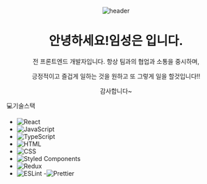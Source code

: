 <div align="center">
  
![header](https://capsule-render.vercel.app/api?type=rounded&color=gradient&customColorList=10,2,2,3,39&text=Hello!)



 <h1>안녕하세요!임성은 입니다.</h1>
  <p> 전 프론트엔드 개발자입니다. 항상 팀과의 협업과 소통을 중시하며,</p>
  <p> 긍정적이고 즐겁게 일하는 것을 원하고 또 그렇게 일을 할것입니다!!</p>
  <p> 감사합니다~</p>
  </div>
  
💻기술스택
- ![React](https://img.shields.io/badge/-React-61DAFB?logo=React&logoColor=white&style=flat)
- ![JavaScript](https://img.shields.io/badge/-JavaScript-F7DF1E?logo=JavaScript&logoColor=white&style=flat)
- ![TypeScript](https://img.shields.io/badge/-TypeScript-007ACC?logo=TypeScript&logoColor=white&style=flat)
- ![HTML](https://img.shields.io/badge/-HTML-E34F26?logo=HTML5&logoColor=white&style=flat)
- ![CSS](https://img.shields.io/badge/-CSS-1572B6?logo=CSS3&logoColor=white&style=flat)
- ![Styled Components](https://img.shields.io/badge/-Styled%20Components-DB7093?logo=Styled-Components&logoColor=white&style=flat)
- ![Redux](https://img.shields.io/badge/-Redux-764ABC?logo=Redux&logoColor=white&style=flat)
- ![ESLint](https://img.shields.io/badge/-ESLint-4B32C3?logo=eslint&logoColor=white&style=flat)
-![Prettier](https://img.shields.io/badge/-Prettier-F7B93E?logo=prettier&logoColor=white&style=flat)

